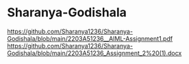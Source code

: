 # Sharanya-Godishala
https://github.com/Sharanya1236/Sharanya-Godishala/blob/main/2203A51236__AIML-Assignment1.pdf
https://github.com/Sharanya1236/Sharanya-Godishala/blob/main/2203A51236_Assignment_2%20(1).docx
